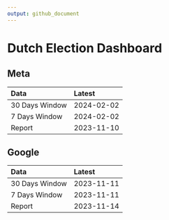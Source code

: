 ```yaml
---
output: github_document
---
```


# Dutch Election Dashboard



## Meta


|Data           |Latest     |
|:--------------|:----------|
|30 Days Window |2024-02-02 |
|7 Days Window  |2024-02-02 |
|Report         |2023-11-10 |

## Google


|Data           |Latest     |
|:--------------|:----------|
|30 Days Window |2023-11-11 |
|7 Days Window  |2023-11-11 |
|Report         |2023-11-14 |
